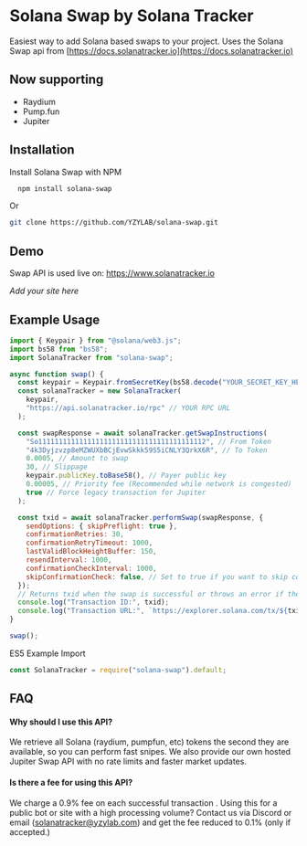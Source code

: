 # Solana Swap by Solana Tracker

Easiest way to add Solana based swaps to your project.
Uses the Solana Swap api from [https://docs.solanatracker.io](https://docs.solanatracker.io)

## Now supporting

- Raydium
- Pump.fun
- Jupiter

## Installation

Install Solana Swap with NPM

```bash
  npm install solana-swap
```

Or

```bash
git clone https://github.com/YZYLAB/solana-swap.git
```

## Demo

Swap API is used live on:
https://www.solanatracker.io

_Add your site here_

## Example Usage

```javascript
import { Keypair } from "@solana/web3.js";
import bs58 from "bs58";
import SolanaTracker from "solana-swap";

async function swap() {
  const keypair = Keypair.fromSecretKey(bs58.decode("YOUR_SECRET_KEY_HERE"));
  const solanaTracker = new SolanaTracker(
    keypair,
    "https://api.solanatracker.io/rpc" // YOUR RPC URL
  );

  const swapResponse = await solanaTracker.getSwapInstructions(
    "So11111111111111111111111111111111111111112", // From Token
    "4k3Dyjzvzp8eMZWUXbBCjEvwSkkk59S5iCNLY3QrkX6R", // To Token
    0.0005, // Amount to swap
    30, // Slippage
    keypair.publicKey.toBase58(), // Payer public key
    0.00005, // Priority fee (Recommended while network is congested)
    true // Force legacy transaction for Jupiter
  );

  const txid = await solanaTracker.performSwap(swapResponse, {
    sendOptions: { skipPreflight: true },
    confirmationRetries: 30,
    confirmationRetryTimeout: 1000,
    lastValidBlockHeightBuffer: 150,
    resendInterval: 1000,
    confirmationCheckInterval: 1000,
    skipConfirmationCheck: false, // Set to true if you want to skip confirmation checks and return txid immediately
  });
  // Returns txid when the swap is successful or throws an error if the swap fails
  console.log("Transaction ID:", txid);
  console.log("Transaction URL:", `https://explorer.solana.com/tx/${txid}`);
}

swap();
```

ES5 Example Import

```javascript
const SolanaTracker = require("solana-swap").default;
```

## FAQ

#### Why should I use this API?

We retrieve all Solana (raydium, pumpfun, etc) tokens the second they are available, so you can perform fast snipes.
We also provide our own hosted Jupiter Swap API with no rate limits and faster market updates.

#### Is there a fee for using this API?

We charge a 0.9% fee on each successful transaction
.
Using this for a public bot or site with a high processing volume?
Contact us via Discord or email (solanatracker@yzylab.com) and get the fee reduced to 0.1% (only if accepted.)
